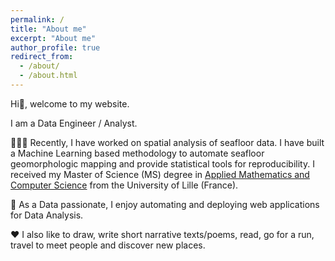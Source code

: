 ```yaml
---
permalink: /
title: "About me"
excerpt: "About me"
author_profile: true
redirect_from: 
  - /about/
  - /about.html
---
```


Hi👋, welcome to my website.

I am a Data Engineer / Analyst. 

👨🏻‍💻 Recently, I have worked on spatial analysis of seafloor data. I have built a Machine Learning based methodology to automate seafloor geomorphologic mapping and provide statistical tools for reproducibility. I received my Master of Science (MS) degree in [Applied Mathematics and Computer Science](https://sciences-technologies.univ-lille.fr/mathematiques/formation/master-mention-miashs) from the University of Lille (France).

🔭 As a Data passionate, I enjoy automating and deploying web applications for Data Analysis.​

❤️ I also like to draw, write short narrative texts/poems, read, go for a run, travel to meet people and discover new places.

 